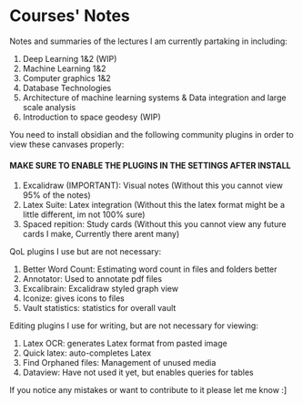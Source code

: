 # Courses' Notes

Notes and summaries of the lectures I am currently partaking in including:

1. Deep Learning 1&2 (WIP)
2. Machine Learning 1&2
3. Computer graphics 1&2
4. Database Technologies
5. Architecture of machine learning systems & Data integration and large scale analysis
6. Introduction to space geodesy (WIP)

You need to install obsidian and the following community plugins in order to view these canvases properly:
#### MAKE SURE TO ENABLE THE PLUGINS IN THE SETTINGS AFTER INSTALL
1. Excalidraw (IMPORTANT): Visual notes (Without this you cannot view 95% of the notes)
2. Latex Suite: Latex integration (Without this the latex format might be a little different, im not 100% sure)
3. Spaced repition: Study cards (Without this you cannot view any future cards I make, Currently there arent many)

QoL plugins I use but are not necessary:
1. Better Word Count: Estimating word count in files and folders better
2. Annotator: Used to annotate pdf files
3. Excalibrain: Excalidraw styled graph view
4. Iconize: gives icons to files
5. Vault statistics: statistics for overall vault

Editing plugins I use for writing, but are not necessary for viewing:
1. Latex OCR: generates Latex format from pasted image
2. Quick latex: auto-completes Latex
3. Find Orphaned files: Management of unused media
4. Dataview: Have not used it yet, but enables queries for tables
   
If you notice any mistakes or want to contribute to it please let me know :]

